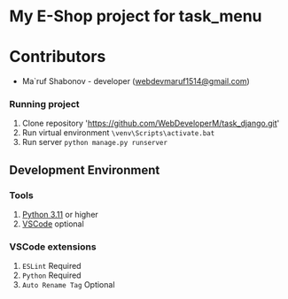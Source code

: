# My E-Shop project for task_menu

# Contributors
* Ma`ruf Shabonov - developer (webdevmaruf1514@gmail.com)

### Running project
1. Clone repository 'https://github.com/WebDeveloperM/task_django.git'
2. Run virtual environment `\venv\Scripts\activate.bat`
3. Run server `python manage.py runserver`

## Development Environment

### Tools
1. [Python 3.11](https://www.python.org/) or higher
2. [VSCode](https://code.visualstudio.com/) optional

### VSCode extensions
1. `ESLint` Required
2. `Python` Required
3. `Auto Rename Tag` Optional

